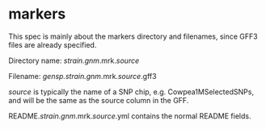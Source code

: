 # markers

This spec is mainly about the markers directory and filenames, since GFF3 files are already specified.

Directory name: *strain.gnm*.mrk.*source*

Filename: *gensp.strain.gnm*.mrk.*source*.gff3

*source* is typically the name of a SNP chip, e.g. Cowpea1MSelectedSNPs, and will be the same as the source column in the GFF.

README.*strain.gnm*.mrk.*source*.yml contains the normal README fields.
